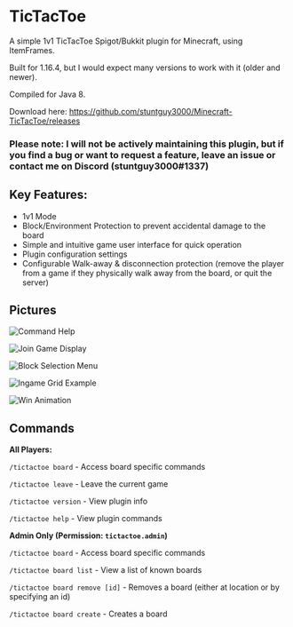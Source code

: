 # TicTacToe
A simple 1v1 TicTacToe Spigot/Bukkit plugin for Minecraft, using ItemFrames.

Built for 1.16.4, but I would expect many versions to work with it (older and newer).

Compiled for Java 8.

Download here:
https://github.com/stuntguy3000/Minecraft-TicTacToe/releases

### Please note: I will not be actively maintaining this plugin, but if you find a bug or want to request a feature, leave an issue or contact me on Discord (stuntguy3000#1337)

## Key Features:
 - 1v1 Mode
 - Block/Environment Protection to prevent accidental damage to the board
 - Simple and intuitive game user interface for quick operation
 - Plugin configuration settings
 - Configurable Walk-away & disconnection protection (remove the player from a game if they physically walk away from the board, or quit the server)
 

## Pictures
![Command Help](https://i.imgur.com/WndxIEu.jpg)

![Join Game Display](https://i.imgur.com/SBCnf1m.jpg)

![Block Selection Menu](https://i.imgur.com/tLQSQzm.jpg)

![Ingame Grid Example](https://i.imgur.com/RIyIxDh.jpg)

![Win Animation](https://i.imgur.com/3XPYlAg.gif)

## Commands
**All Players:**

``/tictactoe board`` - Access board specific commands

``/tictactoe leave`` - Leave the current game

``/tictactoe version`` - View plugin info

``/tictactoe help`` - View plugin commands

**Admin Only (Permission: ``tictactoe.admin``)**

``/tictactoe board`` - Access board specific commands

``/tictactoe board list`` - View a list of known boards

``/tictactoe board remove [id]`` - Removes a board (either at location or by specifying an id)

``/tictactoe board create`` - Creates a board
